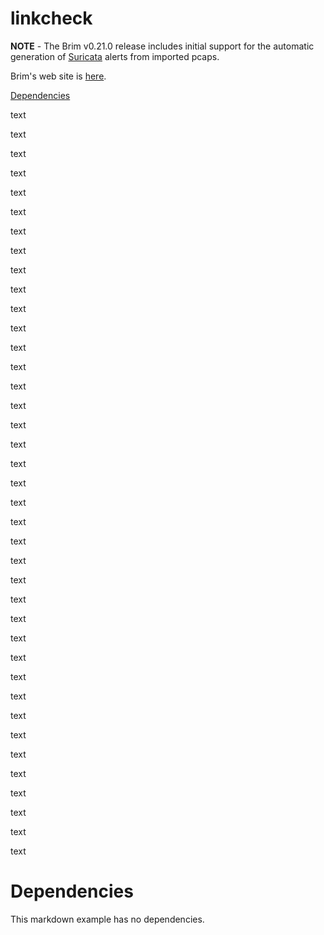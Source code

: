 # linkcheck

**NOTE** - The Brim v0.21.0 release includes initial support for the
automatic generation of [Suricata](https://suricata.io) alerts from imported pcaps.

Brim's web site is [here](https://www.brimdata.io).

[Dependencies](#Dependencies)

text

text

text

text

text

text

text

text

text

text

text

text

text

text

text

text

text

text

text

text

text

text

text

text

text

text

text

text

text

text

text

text

text

text

text

text

text

text

text

# Dependencies
This markdown example has no dependencies.
